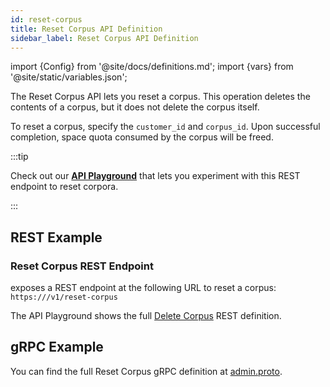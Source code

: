 ```yaml
---
id: reset-corpus
title: Reset Corpus API Definition
sidebar_label: Reset Corpus API Definition
---
```


import {Config} from '@site/docs/definitions.md';
import {vars} from '@site/static/variables.json';

The Reset Corpus API lets you reset a corpus. This operation deletes the 
contents of a corpus, but it does not delete the corpus itself.

To reset a corpus, specify the `customer_id` and `corpus_id`. Upon 
successful completion, space quota consumed by the corpus will be freed.

:::tip

Check out our [**API Playground**](/docs/rest-api/reset-corpus) that lets you experiment with this REST endpoint 
to reset corpora.

:::

## REST Example

### Reset Corpus REST Endpoint

<Config v="names.product"/> exposes a REST endpoint at the following URL
to reset a corpus:
<code>https://<Config v="domains.rest.admin"/>/v1/reset-corpus</code>

The API Playground shows the full [Delete Corpus](/docs/rest-api/delete-corpus) REST definition.

## gRPC Example

You can find the full Reset Corpus gRPC definition at [admin.proto](https://github.com/vectara/protos/blob/main/admin.proto).
